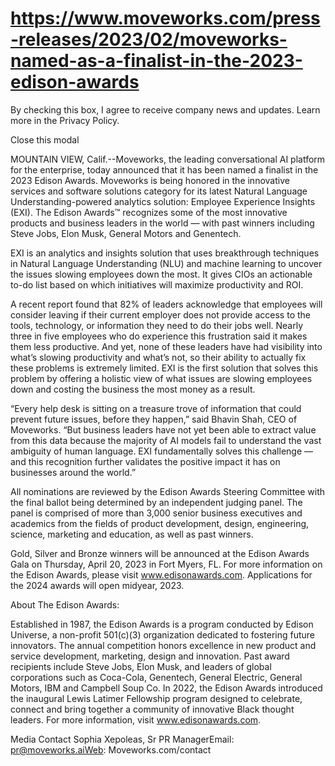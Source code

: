 # https://www.moveworks.com/press-releases/2023/02/moveworks-named-as-a-finalist-in-the-2023-edison-awards

By checking this box, I agree to receive company news and updates. Learn more in the Privacy Policy.







  Close this modal
  


MOUNTAIN VIEW, Calif.--Moveworks, the leading conversational AI platform for the enterprise, today announced that it has been named a finalist in the 2023 Edison Awards. Moveworks is being honored in the innovative services and software solutions category for its latest Natural Language Understanding-powered analytics solution: Employee Experience Insights (EXI). The Edison Awards™ recognizes some of the most innovative products and business leaders in the world — with past winners including Steve Jobs, Elon Musk, General Motors and Genentech.

EXI is an analytics and insights solution that uses breakthrough techniques in Natural Language Understanding (NLU) and machine learning to uncover the issues slowing employees down the most. It gives CIOs an actionable to-do list based on which initiatives will maximize productivity and ROI.

A recent report found that 82% of leaders acknowledge that employees will consider leaving if their current employer does not provide access to the tools, technology, or information they need to do their jobs well. Nearly three in five employees who do experience this frustration said it makes them less productive. And yet, none of these leaders have had visibility into what’s slowing productivity and what’s not, so their ability to actually fix these problems is extremely limited. EXI is the first solution that solves this problem by offering a holistic view of what issues are slowing employees down and costing the business the most money as a result.

“Every help desk is sitting on a treasure trove of information that could prevent future issues, before they happen,” said Bhavin Shah, CEO of Moveworks. “But business leaders have not yet been able to extract value from this data because the majority of AI models fail to understand the vast ambiguity of human language. EXI fundamentally solves this challenge — and this recognition further validates the positive impact it has on businesses around the world.”

All nominations are reviewed by the Edison Awards Steering Committee with the final ballot being determined by an independent judging panel. The panel is comprised of more than 3,000 senior business executives and academics from the fields of product development, design, engineering, science, marketing and education, as well as past winners.

Gold, Silver and Bronze winners will be announced at the Edison Awards Gala on Thursday, April 20, 2023 in Fort Myers, FL. For more information on the Edison Awards, please visit www.edisonawards.com. Applications for the 2024 awards will open midyear, 2023.

About The Edison Awards:

Established in 1987, the Edison Awards is a program conducted by Edison Universe, a non-profit 501(c)(3) organization dedicated to fostering future innovators. The annual competition honors excellence in new product and service development, marketing, design and innovation. Past award recipients include Steve Jobs, Elon Musk, and leaders of global corporations such as Coca-Cola, Genentech, General Electric, General Motors, IBM and Campbell Soup Co. In 2022, the Edison Awards introduced the inaugural Lewis Latimer Fellowship program designed to celebrate, connect and bring together a community of innovative Black thought leaders. For more information, visit www.edisonawards.com.

Media Contact Sophia Xepoleas, Sr PR ManagerEmail: pr@moveworks.aiWeb: Moveworks.com/contact 

